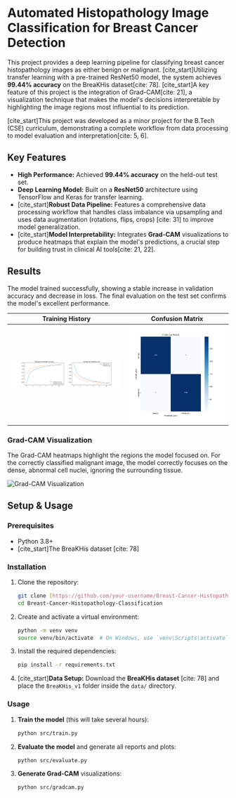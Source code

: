# Automated Histopathology Image Classification for Breast Cancer Detection

This project provides a deep learning pipeline for classifying breast cancer histopathology images as either benign or malignant. [cite_start]Utilizing transfer learning with a pre-trained ResNet50 model, the system achieves **99.44% accuracy** on the BreaKHis dataset[cite: 78]. [cite_start]A key feature of this project is the integration of Grad-CAM[cite: 21], a visualization technique that makes the model's decisions interpretable by highlighting the image regions most influential to its prediction.

[cite_start]This project was developed as a minor project for the B.Tech (CSE) curriculum, demonstrating a complete workflow from data processing to model evaluation and interpretation[cite: 5, 6].

## Key Features
- **High Performance:** Achieved **99.44% accuracy** on the held-out test set.
- **Deep Learning Model:** Built on a **ResNet50** architecture using TensorFlow and Keras for transfer learning.
- [cite_start]**Robust Data Pipeline:** Features a comprehensive data processing workflow that handles class imbalance via upsampling and uses data augmentation (rotations, flips, crops) [cite: 31] to improve model generalization.
- [cite_start]**Model Interpretability:** Integrates **Grad-CAM** visualizations to produce heatmaps that explain the model's predictions, a crucial step for building trust in clinical AI tools[cite: 21, 22].

## Results

The model trained successfully, showing a stable increase in validation accuracy and decrease in loss. The final evaluation on the test set confirms the model's excellent performance.

| Training History | Confusion Matrix |
| :---: | :---: |
| ![Training History](outputs/plots/training_history.png) | ![Confusion Matrix](outputs/plots/confusion_matrix.png) |

### Grad-CAM Visualization
The Grad-CAM heatmaps highlight the regions the model focused on. For the correctly classified malignant image, the model correctly focuses on the dense, abnormal cell nuclei, ignoring the surrounding tissue.

![Grad-CAM Visualization](outputs/plots/grad_cam_visualization.png)

## Setup & Usage

### **Prerequisites**
- Python 3.8+
- [cite_start]The BreaKHis dataset [cite: 78]

### **Installation**
1.  Clone the repository:
    ```bash
    git clone [https://github.com/your-username/Breast-Cancer-Histopathology-Classification.git](https://github.com/your-username/Breast-Cancer-Histopathology-Classification.git)
    cd Breast-Cancer-Histopathology-Classification
    ```
2.  Create and activate a virtual environment:
    ```bash
    python -m venv venv
    source venv/bin/activate  # On Windows, use `venv\Scripts\activate`
    ```
3.  Install the required dependencies:
    ```bash
    pip install -r requirements.txt
    ```
4.  [cite_start]**Data Setup:** Download the **BreaKHis dataset** [cite: 78] and place the `BreaKHis_v1` folder inside the `data/` directory.

### **Usage**
1.  **Train the model** (this will take several hours):
    ```bash
    python src/train.py
    ```
2.  **Evaluate the model** and generate all reports and plots:
    ```bash
    python src/evaluate.py
    ```
3.  **Generate Grad-CAM** visualizations:
    ```bash
    python src/gradcam.py
    ```

